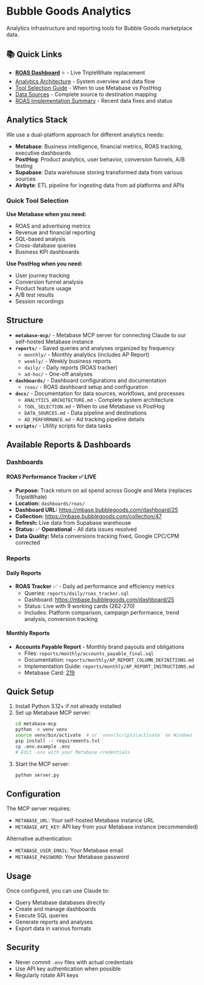 # Bubble Goods Analytics

Analytics infrastructure and reporting tools for Bubble Goods marketplace data.

## 📚 Quick Links

- **[ROAS Dashboard](https://mbase.bubblegoods.com/dashboard/25)** ⭐ - Live TripleWhale replacement
- [Analytics Architecture](docs/ANALYTICS_ARCHITECTURE.md) - System overview and data flow
- [Tool Selection Guide](docs/TOOL_SELECTION.md) - When to use Metabase vs PostHog  
- [Data Sources](docs/DATA_SOURCES.md) - Complete source to destination mapping
- [ROAS Implementation Summary](scripts/ROAS_DATA_FIXES_SUMMARY.md) - Recent data fixes and status

## Analytics Stack

We use a dual-platform approach for different analytics needs:

- **Metabase**: Business intelligence, financial metrics, ROAS tracking, executive dashboards
- **PostHog**: Product analytics, user behavior, conversion funnels, A/B testing
- **Supabase**: Data warehouse storing transformed data from various sources
- **Airbyte**: ETL pipeline for ingesting data from ad platforms and APIs

### Quick Tool Selection

**Use Metabase when you need:**
- ROAS and advertising metrics
- Revenue and financial reporting  
- SQL-based analysis
- Cross-database queries
- Business KPI dashboards

**Use PostHog when you need:**
- User journey tracking
- Conversion funnel analysis
- Product feature usage
- A/B test results
- Session recordings

## Structure

- **`metabase-mcp/`** - Metabase MCP server for connecting Claude to our self-hosted Metabase instance
- **`reports/`** - Saved queries and analyses organized by frequency
  - `monthly/` - Monthly analytics (includes AP Report)
  - `weekly/` - Weekly business reports  
  - `daily/` - Daily reports (ROAS tracker)
  - `ad-hoc/` - One-off analyses
- **`dashboards/`** - Dashboard configurations and documentation
  - `roas/` - ROAS dashboard setup and configuration
- **`docs/`** - Documentation for data sources, workflows, and processes
  - `ANALYTICS_ARCHITECTURE.md` - Complete system architecture
  - `TOOL_SELECTION.md` - When to use Metabase vs PostHog
  - `DATA_SOURCES.md` - Data pipeline and destinations
  - `AD_PERFORMANCE.md` - Ad tracking pipeline details
- **`scripts/`** - Utility scripts for data tasks

## Available Reports & Dashboards

### Dashboards

#### ROAS Performance Tracker ✅ **LIVE**
- **Purpose:** Track return on ad spend across Google and Meta (replaces TripleWhale)
- **Location:** `dashboards/roas/`
- **Dashboard URL:** https://mbase.bubblegoods.com/dashboard/25
- **Collection:** https://mbase.bubblegoods.com/collection/47
- **Refresh:** Live data from Supabase warehouse
- **Status:** ✅ **Operational** - All data issues resolved
- **Data Quality:** Meta conversions tracking fixed, Google CPC/CPM corrected

### Reports

#### Daily Reports
- **ROAS Tracker** ✅ - Daily ad performance and efficiency metrics
  - Queries: `reports/daily/roas_tracker.sql` 
  - Dashboard: https://mbase.bubblegoods.com/dashboard/25
  - Status: Live with 9 working cards (262-270)
  - Includes: Platform comparison, campaign performance, trend analysis, conversion tracking

#### Monthly Reports
- **Accounts Payable Report** - Monthly brand payouts and obligations
  - Files: `reports/monthly/accounts_payable_final.sql`
  - Documentation: `reports/monthly/AP_REPORT_COLUMN_DEFINITIONS.md`
  - Implementation Guide: `reports/monthly/AP_REPORT_INSTRUCTIONS.md`
  - Metabase Card: [219](https://mbase.bubblegoods.com/card/219)

## Quick Setup

1. Install Python 3.12+ if not already installed
2. Set up Metabase MCP server:
   ```bash
   cd metabase-mcp
   python -m venv venv
   source venv/bin/activate  # or `venv\Scripts\activate` on Windows
   pip install -r requirements.txt
   cp .env.example .env
   # Edit .env with your Metabase credentials
   ```
3. Start the MCP server:
   ```bash
   python server.py
   ```

## Configuration

The MCP server requires:
- `METABASE_URL`: Your self-hosted Metabase instance URL
- `METABASE_API_KEY`: API key from your Metabase instance (recommended)

Alternative authentication:
- `METABASE_USER_EMAIL`: Your Metabase email
- `METABASE_PASSWORD`: Your Metabase password

## Usage

Once configured, you can use Claude to:
- Query Metabase databases directly
- Create and manage dashboards
- Execute SQL queries
- Generate reports and analyses
- Export data in various formats

## Security

- Never commit `.env` files with actual credentials
- Use API key authentication when possible
- Regularly rotate API keys